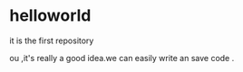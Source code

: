 # helloworld
it is the first repository

ou ,it's really a good idea.we can easily write an save code .
